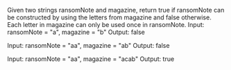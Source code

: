 Given two strings ransomNote and magazine, return true if ransomNote can be constructed by using the letters from magazine and false otherwise.
Each letter in magazine can only be used once in ransomNote.
Input: ransomNote = "a", magazine = "b"
Output: false


Input: ransomNote = "aa", magazine = "ab"
Output: false


Input: ransomNote = "aa", magazine = "acab"
Output: true
